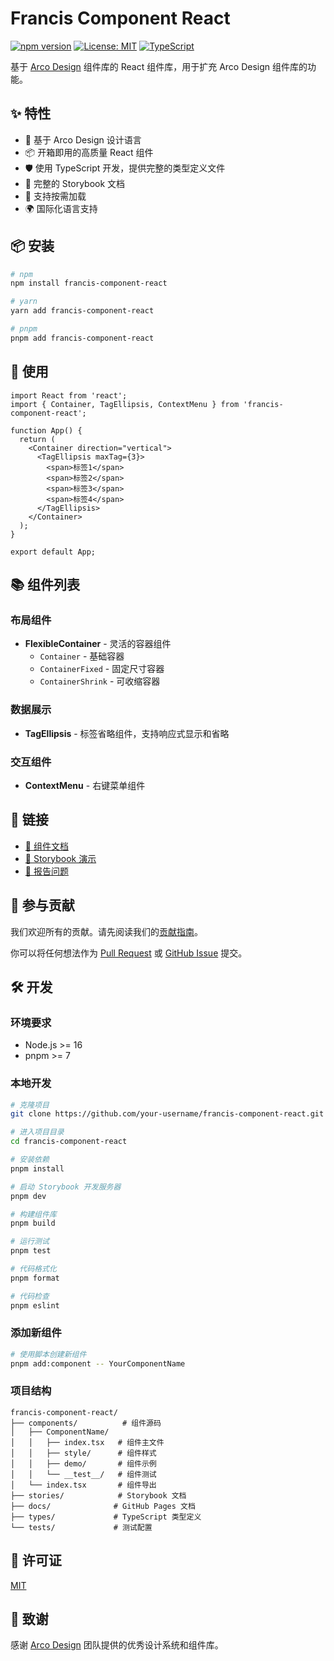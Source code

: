 # Francis Component React

[![npm version](https://badge.fury.io/js/francis-component-react.svg)](https://badge.fury.io/js/francis-component-react)
[![License: MIT](https://img.shields.io/badge/License-MIT-yellow.svg)](https://opensource.org/licenses/MIT)
[![TypeScript](https://img.shields.io/badge/%3C%2F%3E-TypeScript-%230074c1.svg)](http://www.typescriptlang.org/)

基于 [Arco Design](https://arco.design/) 组件库的 React 组件库，用于扩充 Arco Design 组件库的功能。

## ✨ 特性

- 🎨 基于 Arco Design 设计语言
- 📦 开箱即用的高质量 React 组件
- 🛡 使用 TypeScript 开发，提供完整的类型定义文件
- 📖 完整的 Storybook 文档
- 🎯 支持按需加载
- 🌍 国际化语言支持

## 📦 安装

```bash
# npm
npm install francis-component-react

# yarn
yarn add francis-component-react

# pnpm
pnpm add francis-component-react
```

## 🔨 使用

```tsx
import React from 'react';
import { Container, TagEllipsis, ContextMenu } from 'francis-component-react';

function App() {
  return (
    <Container direction="vertical">
      <TagEllipsis maxTag={3}>
        <span>标签1</span>
        <span>标签2</span>
        <span>标签3</span>
        <span>标签4</span>
      </TagEllipsis>
    </Container>
  );
}

export default App;
```

## 📚 组件列表

### 布局组件

- **FlexibleContainer** - 灵活的容器组件
  - `Container` - 基础容器
  - `ContainerFixed` - 固定尺寸容器
  - `ContainerShrink` - 可收缩容器

### 数据展示

- **TagEllipsis** - 标签省略组件，支持响应式显示和省略

### 交互组件

- **ContextMenu** - 右键菜单组件

## 🔗 链接

- [📖 组件文档](https://your-username.github.io/francis-component-react/)
- [🎨 Storybook 演示](https://your-storybook-url.com)
- [🐛 报告问题](https://github.com/your-username/francis-component-react/issues)

## 🤝 参与贡献

我们欢迎所有的贡献。请先阅读我们的[贡献指南](./CONTRIBUTING.md)。

你可以将任何想法作为 [Pull Request](https://github.com/your-username/francis-component-react/pulls) 或 [GitHub Issue](https://github.com/your-username/francis-component-react/issues) 提交。

## 🛠 开发

### 环境要求

- Node.js >= 16
- pnpm >= 7

### 本地开发

```bash
# 克隆项目
git clone https://github.com/your-username/francis-component-react.git

# 进入项目目录
cd francis-component-react

# 安装依赖
pnpm install

# 启动 Storybook 开发服务器
pnpm dev

# 构建组件库
pnpm build

# 运行测试
pnpm test

# 代码格式化
pnpm format

# 代码检查
pnpm eslint
```

### 添加新组件

```bash
# 使用脚本创建新组件
pnpm add:component -- YourComponentName
```

### 项目结构

```
francis-component-react/
├── components/          # 组件源码
│   ├── ComponentName/
│   │   ├── index.tsx   # 组件主文件
│   │   ├── style/      # 组件样式
│   │   ├── demo/       # 组件示例
│   │   └── __test__/   # 组件测试
│   └── index.tsx       # 组件导出
├── stories/            # Storybook 文档
├── docs/              # GitHub Pages 文档
├── types/             # TypeScript 类型定义
└── tests/             # 测试配置
```

## 📄 许可证

[MIT](./LICENSE)

## 🙏 致谢

感谢 [Arco Design](https://arco.design/) 团队提供的优秀设计系统和组件库。
